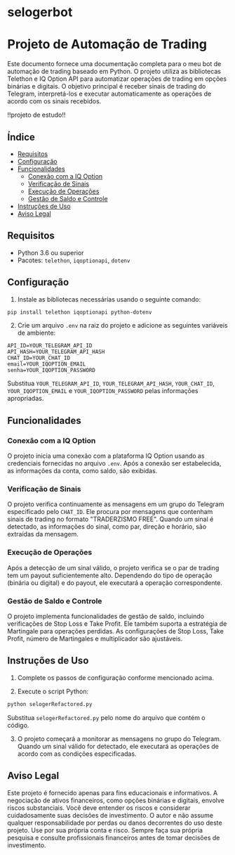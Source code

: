 # selogerbot

# Projeto de Automação de Trading

Este documento fornece uma documentação completa para o meu bot de automação de trading baseado em Python. O projeto utiliza as bibliotecas Telethon e IQ Option API para automatizar operações de trading em opções binárias e digitais. O objetivo principal é receber sinais de trading do Telegram, interpretá-los e executar automaticamente as operações de acordo com os sinais recebidos.

!!projeto de estudo!!

## Índice

- [Requisitos](#requisitos)
- [Configuração](#configuração)
- [Funcionalidades](#funcionalidades)
  - [Conexão com a IQ Option](#conexão-com-a-iq-option)
  - [Verificação de Sinais](#verificação-de-sinais)
  - [Execução de Operações](#execução-de-operações)
  - [Gestão de Saldo e Controle](#gestão-de-saldo-e-controle)
- [Instruções de Uso](#instruções-de-uso)
- [Aviso Legal](#aviso-legal)

## Requisitos <a name="requisitos"></a>

- Python 3.6 ou superior
- Pacotes: `telethon`, `iqoptionapi`, `dotenv`

## Configuração <a name="configuração"></a>

1. Instale as bibliotecas necessárias usando o seguinte comando:

```bash
pip install telethon iqoptionapi python-dotenv
```

2. Crie um arquivo `.env` na raiz do projeto e adicione as seguintes variáveis de ambiente:

```dotenv
API_ID=YOUR_TELEGRAM_API_ID
API_HASH=YOUR_TELEGRAM_API_HASH
CHAT_ID=YOUR_CHAT_ID
email=YOUR_IQOPTION_EMAIL
senha=YOUR_IQOPTION_PASSWORD
```

Substitua `YOUR_TELEGRAM_API_ID`, `YOUR_TELEGRAM_API_HASH`, `YOUR_CHAT_ID`, `YOUR_IQOPTION_EMAIL` e `YOUR_IQOPTION_PASSWORD` pelas informações apropriadas.

## Funcionalidades <a name="funcionalidades"></a>

### Conexão com a IQ Option <a name="conexão-com-a-iq-option"></a>

O projeto inicia uma conexão com a plataforma IQ Option usando as credenciais fornecidas no arquivo `.env`. Após a conexão ser estabelecida, as informações da conta, como saldo, são exibidas.

### Verificação de Sinais <a name="verificação-de-sinais"></a>

O projeto verifica continuamente as mensagens em um grupo do Telegram especificado pelo `CHAT_ID`. Ele procura por mensagens que contenham sinais de trading no formato "TRADERZISMO FREE". Quando um sinal é detectado, as informações do sinal, como par, direção e horário, são extraídas da mensagem.

### Execução de Operações <a name="execução-de-operações"></a>

Após a detecção de um sinal válido, o projeto verifica se o par de trading tem um payout suficientemente alto. Dependendo do tipo de operação (binária ou digital) e do payout, ele executará a operação correspondente.

### Gestão de Saldo e Controle <a name="gestão-de-saldo-e-controle"></a>

O projeto implementa funcionalidades de gestão de saldo, incluindo verificações de Stop Loss e Take Profit. Ele também suporta a estratégia de Martingale para operações perdidas. As configurações de Stop Loss, Take Profit, número de Martingales e multiplicador são ajustáveis.

## Instruções de Uso <a name="instruções-de-uso"></a>

1. Complete os passos de configuração conforme mencionado acima.

2. Execute o script Python:

```bash
python selogerRefactored.py
```

Substitua `selogerRefactored.py` pelo nome do arquivo que contém o código.

3. O projeto começará a monitorar as mensagens no grupo do Telegram. Quando um sinal válido for detectado, ele executará as operações de acordo com as condições especificadas.

## Aviso Legal <a name="aviso-legal"></a>

Este projeto é fornecido apenas para fins educacionais e informativos. A negociação de ativos financeiros, como opções binárias e digitais, envolve riscos substanciais. Você deve entender os riscos e considerar cuidadosamente suas decisões de investimento. O autor e não assume qualquer responsabilidade por perdas ou danos decorrentes do uso deste projeto. Use por sua própria conta e risco. Sempre faça sua própria pesquisa e consulte profissionais financeiros antes de tomar decisões de investimento.
